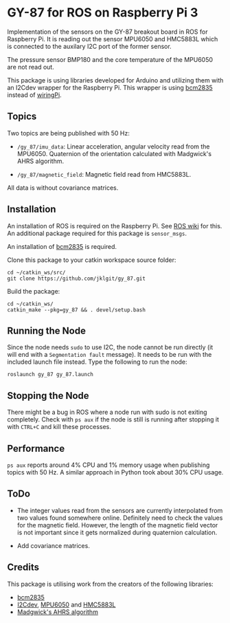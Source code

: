 # GY-87 for ROS on Raspberry Pi 3
Implementation of the sensors on the GY-87 breakout board in ROS for Raspberry Pi. It is reading out the sensor MPU6050 and HMC5883L which is connected to the auxilary I2C port of the former sensor.

The pressure sensor BMP180 and the core temperature of the MPU6050 are not read out.

This package is using libraries developed for Arduino and utilizing them with an I2Cdev wrapper for the Raspberry Pi. This wrapper is using [bcm2835](http://www.airspayce.com/mikem/bcm2835/index.html) instead of [wiringPi](http://wiringpi.com/download-and-install/).

## Topics

Two topics are being published with 50 Hz:

* `/gy_87/imu_data`: Linear acceleration, angular velocity read from the MPU6050. Quaternion of the orientation calculated with Madgwick's AHRS algorithm.

* `/gy_87/magnetic_field`: Magnetic field read from HMC5883L.

All data is without covariance matrices.

## Installation

An installation of ROS is required on the Raspberry Pi. See [ROS wiki](http://wiki.ros.org/ROSberryPi/Installing%20ROS%20Indigo%20on%20Raspberry%20Pi) for this. An additional package required for this package is `sensor_msgs`.

An installation of [bcm2835](http://www.airspayce.com/mikem/bcm2835/index.html) is required.

Clone this package to your catkin workspace source folder:

```
cd ~/catkin_ws/src/
git clone https://github.com/jklgit/gy_87.git
```

Build the package:

```
cd ~/catkin_ws/
catkin_make --pkg=gy_87 && . devel/setup.bash
```


## Running the Node

Since the node needs `sudo` to use I2C, the node cannot be run directly (it will end with a `Segmentation fault` message). It needs to be run with the included launch file instead. Type the following to run the node:

```
roslaunch gy_87 gy_87.launch
```

## Stopping the Node

There might be a bug in ROS where a node run with sudo is not exiting completely. Check with `ps aux` if the node is still is running after stopping it with `CTRL+C` and kill these processes.

## Performance

`ps aux` reports around 4% CPU and 1% memory usage when publishing topics with 50 Hz. A similar approach in Python took about 30% CPU usage.

## ToDo

* The integer values read from the sensors are currently interpolated from two values found somewhere online. Definitely need to check the values for the magnetic field. However, the length of the magnetic field vector is not important since it gets normalized during quaternion calculation.

* Add covariance matrices.

## Credits

This package is utilising work from the creators of the following libraries:

* [bcm2835](http://www.airspayce.com/mikem/bcm2835/index.html)
* [I2Cdev](https://github.com/jrowberg/i2cdevlib/tree/master/RaspberryPi_bcm2835/I2Cdev), [MPU6050](https://github.com/jrowberg/i2cdevlib/tree/master/Arduino/MPU6050) and [HMC5883L](https://github.com/jrowberg/i2cdevlib/tree/master/Arduino/HMC5883L)
* [Madgwick's AHRS algorithm](http://x-io.co.uk/open-source-imu-and-ahrs-algorithms/)

